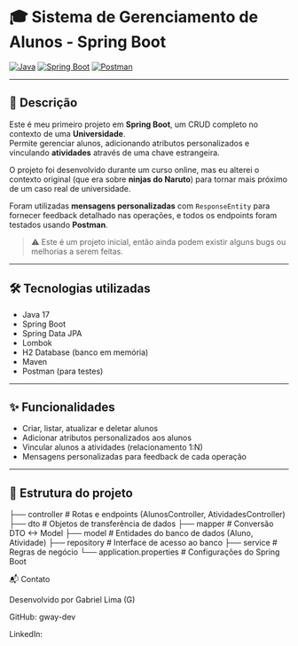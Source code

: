 # 🎓 Sistema de Gerenciamento de Alunos - Spring Boot

[![Java](https://img.shields.io/badge/Java-17-blue)](https://www.java.com/)
[![Spring Boot](https://img.shields.io/badge/Spring_Boot-2.7.0-brightgreen)](https://spring.io/projects/spring-boot)
[![Postman](https://img.shields.io/badge/Postman-tested-orange)](https://www.postman.com/)

---

## 📄 Descrição
Este é meu primeiro projeto em **Spring Boot**, um CRUD completo no contexto de uma **Universidade**.  
Permite gerenciar alunos, adicionando atributos personalizados e vinculando **atividades** através de uma chave estrangeira.  

O projeto foi desenvolvido durante um curso online, mas eu alterei o contexto original (que era sobre **ninjas do Naruto**) para tornar mais próximo de um caso real de universidade.  

Foram utilizadas **mensagens personalizadas** com `ResponseEntity` para fornecer feedback detalhado nas operações, e todos os endpoints foram testados usando **Postman**.  

> ⚠️ Este é um projeto inicial, então ainda podem existir alguns bugs ou melhorias a serem feitas.

---

## 🛠 Tecnologias utilizadas
- Java 17  
- Spring Boot  
- Spring Data JPA
- Lombok
- H2 Database (banco em memória)  
- Maven  
- Postman (para testes)  

---

## ✨ Funcionalidades
- Criar, listar, atualizar e deletar alunos  
- Adicionar atributos personalizados aos alunos  
- Vincular alunos a atividades (relacionamento 1:N)  
- Mensagens personalizadas para feedback de cada operação  

---

## 📁 Estrutura do projeto

├── controller # Rotas e endpoints (AlunosController, AtividadesController)
├── dto # Objetos de transferência de dados
├── mapper # Conversão DTO <-> Model
├── model # Entidades do banco de dados (Aluno, Atividade)
├── repository # Interface de acesso ao banco
├── service # Regras de negócio
└── application.properties # Configurações do Spring Boot


📬 Contato

Desenvolvido por Gabriel Lima (G)

GitHub: gway-dev

LinkedIn: 

